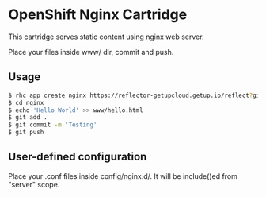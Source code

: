 # OpenShift Nginx Cartridge
This cartridge serves static content using nginx web server.

Place your files inside www/ dir, commit and push.

## Usage

```bash
$ rhc app create nginx https://reflector-getupcloud.getup.io/reflect?github=getupcloud/openshift-nginx
$ cd nginx
$ echo 'Hello World' >> www/hello.html
$ git add .
$ git commit -m 'Testing'
$ git push
```

## User-defined configuration

Place your .conf files inside config/nginx.d/. It will be include()ed from "server" scope.
